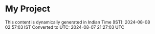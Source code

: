 # My Project

This content is dynamically generated in Indian Time (IST): 2024-08-08 02:57:03 IST
Converted to UTC: 2024-08-07 21:27:03 UTC
